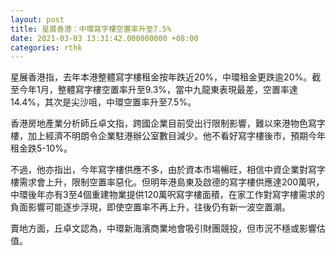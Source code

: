 ```yaml
---
layout: post
title: 星展香港：中環寫字樓空置率升至7.5%
date: 2021-03-03 13:31:42.000000000 +08:00
categories: rthk
---
```


星展香港指，去年本港整體寫字樓租金按年跌近20%，中環租金更跌逾20%。截至今年1月，整體寫字樓空置率升至9.3%，當中九龍東表現最差，空置率達14.4%，其次是尖沙咀，中環空置率升至7.5%。

香港房地產業分析師丘卓文指，跨國企業目前受出行限制影響，難以來港物色寫字樓，加上經濟不明朗令企業駐港辦公室數目減少。他不看好寫字樓後市，預期今年租金跌5-10%。

不過，他亦指出，今年寫字樓供應不多，由於資本市場暢旺，相信中資企業對寫字樓需求會上升，限制空置率惡化。但明年港島東及啟德的寫字樓供應達200萬呎，中環後年亦有3至4個重建物業提供120萬呎寫字樓面積，在家工作對寫字樓需求的負面影響可能逐步浮現，即使空置率不再上升，往後仍有新一波空置潮。

賣地方面，丘卓文認為，中環新海濱商業地會吸引財團競投，但市況不穩或影響估值。
